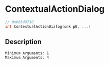 # ContextualActionDialog
```c
// 0x005d9730
int ContextualActionDialog(unk p0, ...)
```
## Description
```
Minimum Arguments: 1
Maximum Arguments: 4
```
